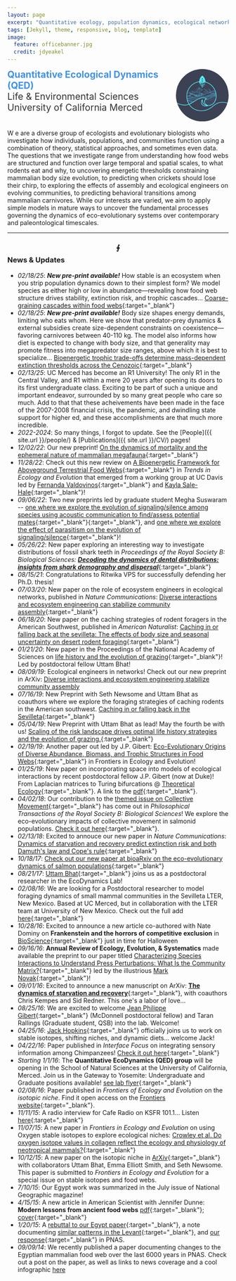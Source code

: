 ```yaml
---
layout: page
excerpt: "Quantitative ecology, population dynamics, ecological networks"
tags: [Jekyll, theme, responsive, blog, template]
image:
  feature: officebanner.jpg
  credit: jdyeakel
---
```


<!-- <span style="font-size:1em;">School of Natural Sciences @ UC-Merced</span> --> 


<div style="display: flex; align-items: flex-start;margin-bottom: 15px;">
    <div>
        <span style="text-align=left;font-size:1.5em;color:#4292E5;font-weight: bold;">Quantitative Ecological Dynamics (QED)</span>
        <br><span style="text-align=left;font-size:1.5em;color:#333332;">Life & Environmental Sciences</span>
        <br><span style="text-align=left;font-size:1.5em;color:#333332;">University of California Merced</span> 
    </div>
    <div style="flex-shrink: 0; padding-left: 25px;">
        <img src="/images/les_logo.jpg" style="clip-path: ellipse(50% 50%); width: 120px; height: auto;" alt="LES logo">
    </div>
</div> 
<div>
<p>
  <span class="firstcharacter">W</span>
  e are a diverse group of ecologists and evolutionary biologists who investigate how individuals, populations, and communities function using a combination of theory, statistical approaches, and sometimes even data. The questions that we investigate range from understanding how food webs are structured and function over large temporal and spatial scales, to what rodents eat and why, to uncovering energetic thresholds constraining mammalian body size evolution, to predicting when crickets should lose their chirp, to exploring the effects of assembly and ecological engineers on evolving communities, to predicting behavioral transitions among mammalian carnivores. While our interests are varied, we aim to apply simple models in mature ways to uncover the fundamental processes governing the dynamics of eco-evolutionary systems over contemporary and paleontological timescales.  
</p>
</div> 

<!-- <a href="https://example.com" class="btn">Primary Button</a>
<a href="https://example.com" class="btn btn-success">Success Button</a>
<a href="https://example.com" class="btn btn-warning">Warning Button</a>
<a href="https://example.com" class="btn btn-danger">Danger Button</a>
<a href="https://example.com" class="btn btn-info">Info Button</a> -->

---

### $$\oint$$ News & Updates   
* *02/18/25*: ***New pre-print available!*** How stable is an ecosystem when you strip population dynamics down to their simplest form? We model species as either high or low in abundance—revealing how food web structure drives stability, extinction risk, and trophic cascades... [Coarse-graining cascades within food webs](https://arxiv.org/abs/2502.11220){:target="_blank"}  
* *02/18/25*: ***New pre-print available!*** Body size shapes energy demands, limiting who eats whom. Here we show that predator-prey dynamics & external subsidies create size-dependent constraints on coexistence—favoring carnivores between 40-110 kg. The model also informs how diet is expected to change with body size, and that generality may promote fitness into megapredator size ranges, above which it is best to specialize... [Bioenergetic trophic trade-offs determine mass-dependent extinction thresholds across the Cenozoic](https://arxiv.org/abs/2410.18849){:target="_blank"}   
* *02/13/25*: UC Merced has become an R1 University! The only R1 in the Central Valley, and R1 within a mere 20 years after opening its doors to its first undergraduate class. Exciting to be part of such a unique and important endeavor, surrounded by so many great people who care so much. Add to that that these acheivements have been made in the face of the 2007-2008 financial crisis, the pandemic, and dwindling state support for higher ed, and these accomplishments are that much more incredible.  
* *2022-2024*: So many things, I forgot to update. See the [People]({{ site.url }}/people/) & [Publications]({{ site.url }}/CV/) pages!  
* *12/02/22*: Our new preprint! [On the dynamics of mortality and the ephemeral nature of mammalian megafauna](https://doi.org/10.48550/arXiv.2211.16638){:target="_blank"}  
* *11/28/22*: Check out this new review on [A Bioenergetic Framework for Aboveground Terrestrial Food Webs](https://authors.elsevier.com/sd/article/S0169-5347(22)00284-1){:target="_blank"} in *Trends in Ecology and Evolution* that emerged from a working group at UC Davis led by [Fernanda Valdovinos](https://www.fsvaldovinos.com){:target="_blank"} and [Kayla Sale-Hale](https://lsa.umich.edu/eeb/people/graduate-students/kayla-sale-hale.html){:target="_blank"}!  
* *09/06/22*: Two new preprints led by graduate student Megha Suswaram -- [one where we explore the evolution of signaling/silence among species using acoustic communication to find/assess potential mates](https://www.biorxiv.org/content/10.1101/2022.09.02.506422v1){:target="_blank"}{:target="_blank"}, and [one where we explore the effect of parasitism on the evolution of signaling/silence](https://www.biorxiv.org/content/10.1101/2022.08.12.503800v1){:target="_blank"}!  
* *05/26/22*: New paper exploring an interesting way to investigate distributions of fossil shark teeth in *Proceedings of the Royal Society B: Biological Sciences:* [***Decoding the dynamics of dental distributions: insights from shark demography and dispersal***](https://royalsocietypublishing.org/doi/abs/10.1098/rspb.2022.0808){:target="_blank"}    
* *08/15/21*: Congratulations to Ritwika VPS for successfully defending her Ph.D. thesis!  
* *07/03/20*: New paper on the role of ecosystem engineers in ecological networks, published in *Nature Communications*: [Diverse interactions and ecosystem engineering can stabilize community assembly](https://www.nature.com/articles/s41467-020-17164-x){:target="_blank"}  
* *06/18/20*: New paper on the caching strategies of rodent foragers in the American Southwest, published in *American Naturalist*: [Caching in or falling back at the sevilleta: The effects of body size and seasonal uncertainty on desert rodent foraging](https://www.journals.uchicago.edu/doi/10.1086/709019){:target="_blank"}  
* *01/21/20*: New paper in the Proceedings of the National Academy of Sciences on [life history and the evolution of grazing](https://www.pnas.org/content/early/2019/12/16/1907998117){:target="_blank"}! Led by postdoctoral fellow Uttam Bhat!  
* *08/09/19*: Ecological engineers in networks! Check out our new preprint in ArXiv: [Diverse interactions and ecosystem engineering stabilize community assembly](https://arxiv.org/abs/1908.02371)  
* *07/16/19*: New Preprint with Seth Newsome and Uttam Bhat as coauthors where we explore the foraging strategies of caching rodents in the American southwest. [Caching in or falling back in the Sevilleta](https://arxiv.org/abs/1907.06305){:target="_blank"}  
* *05/04/19*: New Preprint with Uttam Bhat as lead! May the fourth be with us! [Scaling of the risk landscape drives optimal life history strategies and the evolution of grazing.](https://arxiv.org/abs/1905.01540){:target="_blank"}  
* *02/19/19*: Another paper out led by J.P. Gibert: [Eco-Evolutionary Origins of Diverse Abundance, Biomass, and Trophic Structures in Food Webs](https://doi.org/10.3389/fevo.2019.00015){:target="_blank"} in Frontiers in Ecology and Evolution!  
* *01/25/19*: New paper on incorporating space into models of ecological interactions by recent postdoctoral fellow J.P. Gibert (now at Duke)! From Laplacian matrices to Turing bifurcations @ [Theoretical Ecology](https://link.springer.com/article/10.1007/s12080-018-0403-2){:target="_blank"}. A link to the [pdf](http://jdyeakel.github.io/publications/Gibert_Theor._Ecol._2019.pdf){:target="_blank"}.  
* *04/02/18*: Our contribution to the [themed issue on Collective Movement](http://rstb.royalsocietypublishing.org/content/373/1746){:target="_blank"} has come out in *Philosophical Transactions of the Royal Society B: Biological Sciences*! We explore the eco-evolutionary impacts of collective movement in salmonid populations. [Check it out here](http://rstb.royalsocietypublishing.org/content/373/1746/20170018){:target="_blank"}.  
* *02/13/18*: Excited to annouce our new paper in *Nature Communications*: [Dynamics of starvation and recovery predict extinction risk and both Damuth's law and Cope's rule](https://www.nature.com/articles/s41467-018-02822-y){:target="_blank"}  
* *10/18/17*: [Check out our new paper at bioaRxiv on the eco-evolutionary dynamics of salmon populations](https://www.biorxiv.org/content/early/2017/09/22/192807){:target="_blank"}  
* *08/21/17*: [Uttam Bhat](https://scholar.google.com/citations?user=8AVQ7NgAAAAJ&hl=en){:target="_blank"} joins us as a postdoctoral researcher in the EcoDynamics Lab!  
* *02/08/16*: We are looking for a Postdoctoral researcher to model foraging dynamics of small mammal communities in the Sevilleta LTER, New Mexico. Based at UC Merced, but in collaboration with the LTER team at University of New Mexico. Check out the full add [here](http://jdyeakel.github.io/Yeakel_postdoc.pdf){:target="_blank"}  
* *10/28/16*: Excited to announce a new article co-authored with Nate Dominy on **Frankenstein and the horrors of competitive exclusion** in [BioScience](https://academic.oup.com/bioscience/article/67/2/107/2327311/Frankenstein-and-the-Horrors-of-Competitive){:target="_blank"} just in time for Halloween  
* *09/16/16*: **Annual Review of Ecology, Evolution, & Systematics** made available the preprint to our paper titled [Characterizing Species Interactions to Understand Press Perturbations: What Is the Community Matrix?](http://www.annualreviews.org/doi/abs/10.1146/annurev-ecolsys-032416-010215){:target="_blank"} led by the illustrious [Mark Novak](http://people.oregonstate.edu/~novakm/){:target="_blank"}!  
* *09/01/16*: Excited to announce a new manuscript on ArXiv: [**The dynamics of starvation and recovery**](http://arxiv.org/abs/1608.08995){:target="_blank"}, with coauthors Chris Kempes and Sid Redner. This one's a labor of love...  
* *08/25/16*: We are excited to welcome [Jean Philippe Gibert](http://jeanpgibert.weebly.com){:target="_blank"} (McDonnell postdoctoral fellow) and Taran Rallings (Graduate student, QSB) into the lab. Welcome!  
* *04/25/16*: [Jack Hopkins](http://jackhopkinswildlife.com){:target="_blank"} officially joins us to work on stable isotopes, shifting niches, and dynamic diets... welcome Jack!  
* *04/22/16*: Paper published in *Interface Focus* on integrating sensory information among Chimpanzees! [Check it out here](http://rsfs.royalsocietypublishing.org/content/6/3/20160001){:target="_blank"}  
* *Starting 1/1/16*: The **Quantitative EcoDynamics (QED) group** will be opening in the School of Natural Sciences at the University of California, Merced. Join us in the Gateway to Yosemite: Undergraduate and Graduate positions available! [see lab flyer](http://jdyeakel.github.io/pdfs/YeakelLabFlyer.pdf){:target="_blank"}  
* *02/08/16*: Paper published in *Frontiers of Ecology and Evolution* on the *isotopic niche*. Find it open access on the [Frontiers website](http://journal.frontiersin.org/article/10.3389/fevo.2016.00001/full){:target="_blank"}.   
* *11/11/15*: A radio interview for Cafe Radio on KSFR 101.1... Listen [here](http://jdyeakel.github.io/media/Yeakel_RadioCafe.mp3){:target="_blank"}  
* *11/07/15*: A new paper in *Frontiers in Ecology and Evolution* on using Oxygen stable isotopes to explore ecological niches: [Crowley et al. Do oxygen isotope values in collagen reflect the ecology and physiology of neotropical mammals?](http://journal.frontiersin.org/article/10.3389/fevo.2015.00127/abstract){:target="_blank"}   
* *10/12/15*: A new paper on the isotopic niche in [ArXiv](http://arxiv.org/abs/1510.00767){:target="_blank"} with collaborators Uttam Bhat, Emma Elliott Smith, and Seth Newsome. This paper is submitted to *Frontiers in Ecology and Evolution* for a special issue on stable isotopes and food webs.
* *7/10/15*: Our Egypt work was summarized in the July issue of National Geographic magazine!  
* *4/15/15*: A new article in American Scientist with Jennifer Dunne: **Modern lessons from ancient food webs** [pdf](http://jdyeakel.github.io/pdfs/2015-05Yeakel.pdf){:target="_blank"}; [cover](http://www.americanscientist.org/Libraries/images/20154614224311023-2015-05Cover.jpg){:target="_blank"}  
* *1/20/15*: A [rebuttal to our Egypt paper](http://www.pnas.org/content/112/3/E239.extract.html?etoc){:target="_blank"}, a note documenting [similar patterns in the Levant](http://www.pnas.org/content/112/3/E238.extract.html?etoc){:target="_blank"}, and [our response](http://www.pnas.org/content/112/3/E240.extract.html?etoc){:target="_blank"} in PNAS.  
* *09/09/14*: We recently published a paper documenting changes to the Egyptian mammalian food web over the last 6000 years in PNAS. Check out a post on the paper, as well as links to news coverage and a cool infographic [here](/posts/collapse-of-an-ancient-egyptian-food-web-in-pnas)  

<!---
<span style="font-size:2em;">Greetings</span> my name is Justin Yeakel and I am currently an Omidyar postdoctoral fellow at the [Santa Fe Institute](http://www.santafe.edu) in Santa Fe, New Mexico.
My wife and I moved to Santa Fe during the summer of 2014 after having spent two years as a postdoctoral fellow at Simon Fraser University with [Dr. Jon Moore](http://moorelab.wix.com/moorelab) studying the impact of watershed structure on the population dynamics of freshwater animals.
At the Santa Fe Institute, I am exploring how different spatial structures impact consumer-resource relationships, and how these constraints trickle-up to impact the structure of biological communities.
In addition, I am currently building theoretical models of niche evolution, as well as developing methods to inform models of niche use from stable isotopic data.
These different approachs are meant to inform our understanding of the underlying constraints driving resource-use at the individual, species, and community levels.
-->
